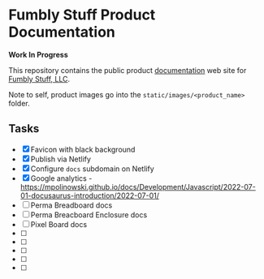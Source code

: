 # Fumbly Stuff Product Documentation

**Work In Progress**

This repository contains the public product [documentation](https://docs.fumblydiddle.com) web site for [Fumbly Stuff, LLC](https://fumblystuff.com).

Note to self, product images go into the `static/images/<product_name>` folder.

## Tasks

- [x] Favicon with black background
- [x] Publish via Netlify
- [x] Configure `docs` subdomain on Netlify
- [x] Google analytics - https://mpolinowski.github.io/docs/Development/Javascript/2022-07-01-docusaurus-introduction/2022-07-01/
- [ ] Perma Breadboard docs
- [ ] Perma Breacboard Enclosure docs
- [ ] Pixel Board docs
- [ ] 
- [ ] 
- [ ] 
- [ ] 
- [ ] 